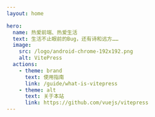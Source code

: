 ```yaml
---
layout: home

hero:
  name: 热爱前端、热爱生活
  text: 生活不止眼前的Bug，还有诗和远方……
  image:
    src: /logo/android-chrome-192x192.png
    alt: VitePress
  actions:
    - theme: brand
      text: 使用指南
      link: /guide/what-is-vitepress
    - theme: alt
      text: 关于本站
      link: https://github.com/vuejs/vitepress
---
```

